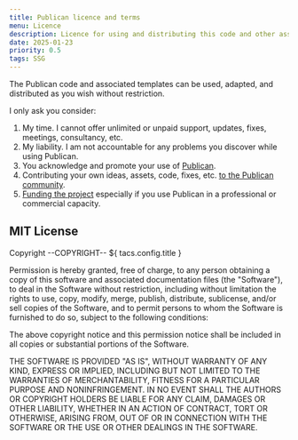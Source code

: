```yaml
---
title: Publican licence and terms
menu: Licence
description: Licence for using and distributing this code and other assets.
date: 2025-01-23
priority: 0.5
tags: SSG
---
```


The Publican code and associated templates can be used, adapted, and distributed as you wish without restriction.

I only ask you consider:

1. My time. I cannot offer unlimited or unpaid support, updates, fixes, meetings, consultancy, etc.
1. My liability. I am not accountable for any problems you discover while using Publican.
1. You acknowledge and promote your use of [Publican](https://www.npmjs.com/package/publican).
1. Contributing your own ideas, assets, code, fixes, etc. [to the Publican community](https://github.com/craigbuckler/publican).
1. [Funding the project](https://github.com/sponsors/craigbuckler) especially if you use Publican in a professional or commercial capacity.


## MIT License

Copyright --COPYRIGHT-- ${ tacs.config.title }

Permission is hereby granted, free of charge, to any person obtaining a copy of this software and associated documentation files (the "Software"), to deal in the Software without restriction, including without limitation the rights to use, copy, modify, merge, publish, distribute, sublicense, and/or sell copies of the Software, and to permit persons to whom the Software is furnished to do so, subject to the following conditions:

The above copyright notice and this permission notice shall be included in all copies or substantial portions of the Software.

THE SOFTWARE IS PROVIDED "AS IS", WITHOUT WARRANTY OF ANY KIND, EXPRESS OR IMPLIED, INCLUDING BUT NOT LIMITED TO THE WARRANTIES OF MERCHANTABILITY, FITNESS FOR A PARTICULAR PURPOSE AND NONINFRINGEMENT. IN NO EVENT SHALL THE AUTHORS OR COPYRIGHT HOLDERS BE LIABLE FOR ANY CLAIM, DAMAGES OR OTHER LIABILITY, WHETHER IN AN ACTION OF CONTRACT, TORT OR OTHERWISE, ARISING FROM, OUT OF OR IN CONNECTION WITH THE SOFTWARE OR THE USE OR OTHER DEALINGS IN THE SOFTWARE.
